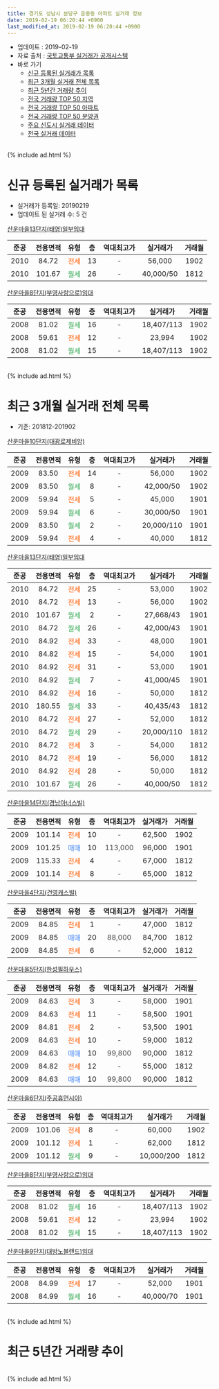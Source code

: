 ```yaml
---
title: 경기도 성남시 분당구 운중동 아파트 실거래 정보
date: 2019-02-19 06:20:44 +0900
last_modified_at: 2019-02-19 06:20:44 +0900
---
```


* 업데이트 : 2019-02-19
* 자료 출처 : [국토교통부 실거래가 공개시스템](http://rt.molit.go.kr)
* 바로 가기
    * [신규 등록된 실거래가 목록](#신규-등록된-실거래가-목록)
    * [최근 3개월 실거래 전체 목록](#최근-3개월-실거래-전체-목록)
    * [최근 5년간 거래량 추이](#최근-5년간-거래량-추이)
    * [전국 거래량 TOP 50 지역](https://inasie.github.io/apt-trade-info/최근-3개월-전국에서-가장-거래가-많이-발생한-지역)
    * [전국 거래량 TOP 50 아파트](https://inasie.github.io/apt-trade-info/최근-3개월-전국에서-가장-거래가-많이-발생한-아파트)
    * [전국 거래량 TOP 50 분양권](https://inasie.github.io/apt-trade-info/최근-3개월-전국에서-가장-거래가-많이-발생한-분양권)
    * [주요 신도시 실거래 데이터](https://inasie.github.io/apt-trade-info/주요-신도시)
    * [전국 실거래 데이터](https://inasie.github.io/apt-trade-info/전국)
<br>
{% include ad.html %}
<br>

# 신규 등록된 실거래가 목록
* 실거래가 등록일: 20190219
* 업데이트 된 실거래 수: 5 건


[산운마을13단지(태영)일부임대](https://search.naver.com/search.naver?query=%EA%B2%BD%EA%B8%B0%EB%8F%84+%EC%84%B1%EB%82%A8%EC%8B%9C+%EB%B6%84%EB%8B%B9%EA%B5%AC+%EC%9A%B4%EC%A4%91%EB%8F%99+%EC%82%B0%EC%9A%B4%EB%A7%88%EC%9D%8413%EB%8B%A8%EC%A7%80%28%ED%83%9C%EC%98%81%29%EC%9D%BC%EB%B6%80%EC%9E%84%EB%8C%80)

|준공|전용면적|유형|층|역대최고가|실거래가|거래월|
|:---:|:---:|:---:|:---:|:---:|:---:|:---:|
|2010|84.72|<span style="color:#ff5a00">전세</span>|13|<span style="color:#444444">-</span>|56,000|1902|
|2010|101.67|<span style="color:#34a853">월세</span>|26|<span style="color:#444444">-</span>|40,000/50|1812|

[산운마을8단지(부영사랑으로)임대](https://search.naver.com/search.naver?query=%EA%B2%BD%EA%B8%B0%EB%8F%84+%EC%84%B1%EB%82%A8%EC%8B%9C+%EB%B6%84%EB%8B%B9%EA%B5%AC+%EC%9A%B4%EC%A4%91%EB%8F%99+%EC%82%B0%EC%9A%B4%EB%A7%88%EC%9D%848%EB%8B%A8%EC%A7%80%28%EB%B6%80%EC%98%81%EC%82%AC%EB%9E%91%EC%9C%BC%EB%A1%9C%29%EC%9E%84%EB%8C%80)

|준공|전용면적|유형|층|역대최고가|실거래가|거래월|
|:---:|:---:|:---:|:---:|:---:|:---:|:---:|
|2008|81.02|<span style="color:#34a853">월세</span>|16|<span style="color:#444444">-</span>|18,407/113|1902|
|2008|59.61|<span style="color:#ff5a00">전세</span>|12|<span style="color:#444444">-</span>|23,994|1902|
|2008|81.02|<span style="color:#34a853">월세</span>|15|<span style="color:#444444">-</span>|18,407/113|1902|


<br>
{% include ad.html %}
<br>

# 최근 3개월 실거래 전체 목록
* 기준: 201812-201902


[산운마을10단지(대광로제비앙)](https://search.naver.com/search.naver?query=%EA%B2%BD%EA%B8%B0%EB%8F%84+%EC%84%B1%EB%82%A8%EC%8B%9C+%EB%B6%84%EB%8B%B9%EA%B5%AC+%EC%9A%B4%EC%A4%91%EB%8F%99+%EC%82%B0%EC%9A%B4%EB%A7%88%EC%9D%8410%EB%8B%A8%EC%A7%80%28%EB%8C%80%EA%B4%91%EB%A1%9C%EC%A0%9C%EB%B9%84%EC%95%99%29)

|준공|전용면적|유형|층|역대최고가|실거래가|거래월|
|:---:|:---:|:---:|:---:|:---:|:---:|:---:|
|2009|83.50|<span style="color:#ff5a00">전세</span>|14|<span style="color:#444444">-</span>|56,000|1902|
|2009|83.50|<span style="color:#34a853">월세</span>|8|<span style="color:#444444">-</span>|42,000/50|1902|
|2009|59.94|<span style="color:#ff5a00">전세</span>|5|<span style="color:#444444">-</span>|45,000|1901|
|2009|59.94|<span style="color:#34a853">월세</span>|6|<span style="color:#444444">-</span>|30,000/50|1901|
|2009|83.50|<span style="color:#34a853">월세</span>|2|<span style="color:#444444">-</span>|20,000/110|1901|
|2009|59.94|<span style="color:#ff5a00">전세</span>|4|<span style="color:#444444">-</span>|40,000|1812|

[산운마을13단지(태영)일부임대](https://search.naver.com/search.naver?query=%EA%B2%BD%EA%B8%B0%EB%8F%84+%EC%84%B1%EB%82%A8%EC%8B%9C+%EB%B6%84%EB%8B%B9%EA%B5%AC+%EC%9A%B4%EC%A4%91%EB%8F%99+%EC%82%B0%EC%9A%B4%EB%A7%88%EC%9D%8413%EB%8B%A8%EC%A7%80%28%ED%83%9C%EC%98%81%29%EC%9D%BC%EB%B6%80%EC%9E%84%EB%8C%80)

|준공|전용면적|유형|층|역대최고가|실거래가|거래월|
|:---:|:---:|:---:|:---:|:---:|:---:|:---:|
|2010|84.72|<span style="color:#ff5a00">전세</span>|25|<span style="color:#444444">-</span>|53,000|1902|
|2010|84.72|<span style="color:#ff5a00">전세</span>|13|<span style="color:#444444">-</span>|56,000|1902|
|2010|101.67|<span style="color:#34a853">월세</span>|2|<span style="color:#444444">-</span>|27,668/43|1901|
|2010|84.72|<span style="color:#34a853">월세</span>|26|<span style="color:#444444">-</span>|42,000/43|1901|
|2010|84.92|<span style="color:#ff5a00">전세</span>|33|<span style="color:#444444">-</span>|48,000|1901|
|2010|84.82|<span style="color:#ff5a00">전세</span>|15|<span style="color:#444444">-</span>|54,000|1901|
|2010|84.92|<span style="color:#ff5a00">전세</span>|31|<span style="color:#444444">-</span>|53,000|1901|
|2010|84.92|<span style="color:#34a853">월세</span>|7|<span style="color:#444444">-</span>|41,000/45|1901|
|2010|84.92|<span style="color:#ff5a00">전세</span>|16|<span style="color:#444444">-</span>|50,000|1812|
|2010|180.55|<span style="color:#34a853">월세</span>|33|<span style="color:#444444">-</span>|40,435/43|1812|
|2010|84.72|<span style="color:#ff5a00">전세</span>|27|<span style="color:#444444">-</span>|52,000|1812|
|2010|84.72|<span style="color:#34a853">월세</span>|29|<span style="color:#444444">-</span>|20,000/110|1812|
|2010|84.72|<span style="color:#ff5a00">전세</span>|3|<span style="color:#444444">-</span>|54,000|1812|
|2010|84.72|<span style="color:#ff5a00">전세</span>|19|<span style="color:#444444">-</span>|56,000|1812|
|2010|84.92|<span style="color:#ff5a00">전세</span>|28|<span style="color:#444444">-</span>|50,000|1812|
|2010|101.67|<span style="color:#34a853">월세</span>|26|<span style="color:#444444">-</span>|40,000/50|1812|

[산운마을14단지(경남아너스빌)](https://search.naver.com/search.naver?query=%EA%B2%BD%EA%B8%B0%EB%8F%84+%EC%84%B1%EB%82%A8%EC%8B%9C+%EB%B6%84%EB%8B%B9%EA%B5%AC+%EC%9A%B4%EC%A4%91%EB%8F%99+%EC%82%B0%EC%9A%B4%EB%A7%88%EC%9D%8414%EB%8B%A8%EC%A7%80%28%EA%B2%BD%EB%82%A8%EC%95%84%EB%84%88%EC%8A%A4%EB%B9%8C%29)

|준공|전용면적|유형|층|역대최고가|실거래가|거래월|
|:---:|:---:|:---:|:---:|:---:|:---:|:---:|
|2009|101.14|<span style="color:#ff5a00">전세</span>|10|<span style="color:#444444">-</span>|62,500|1902|
|2009|101.25|<span style="color:#4285f3">매매</span>|10|<span style="color:#444444">113,000</span>|96,000|1901|
|2009|115.33|<span style="color:#ff5a00">전세</span>|4|<span style="color:#444444">-</span>|67,000|1812|
|2009|101.14|<span style="color:#ff5a00">전세</span>|8|<span style="color:#444444">-</span>|65,000|1812|

[산운마을4단지(건영캐스빌)](https://search.naver.com/search.naver?query=%EA%B2%BD%EA%B8%B0%EB%8F%84+%EC%84%B1%EB%82%A8%EC%8B%9C+%EB%B6%84%EB%8B%B9%EA%B5%AC+%EC%9A%B4%EC%A4%91%EB%8F%99+%EC%82%B0%EC%9A%B4%EB%A7%88%EC%9D%844%EB%8B%A8%EC%A7%80%28%EA%B1%B4%EC%98%81%EC%BA%90%EC%8A%A4%EB%B9%8C%29)

|준공|전용면적|유형|층|역대최고가|실거래가|거래월|
|:---:|:---:|:---:|:---:|:---:|:---:|:---:|
|2009|84.85|<span style="color:#ff5a00">전세</span>|1|<span style="color:#444444">-</span>|47,000|1812|
|2009|84.85|<span style="color:#4285f3">매매</span>|20|<span style="color:#444444">88,000</span>|84,700|1812|
|2009|84.85|<span style="color:#ff5a00">전세</span>|6|<span style="color:#444444">-</span>|52,000|1812|

[산운마을5단지(한성필하우스)](https://search.naver.com/search.naver?query=%EA%B2%BD%EA%B8%B0%EB%8F%84+%EC%84%B1%EB%82%A8%EC%8B%9C+%EB%B6%84%EB%8B%B9%EA%B5%AC+%EC%9A%B4%EC%A4%91%EB%8F%99+%EC%82%B0%EC%9A%B4%EB%A7%88%EC%9D%845%EB%8B%A8%EC%A7%80%28%ED%95%9C%EC%84%B1%ED%95%84%ED%95%98%EC%9A%B0%EC%8A%A4%29)

|준공|전용면적|유형|층|역대최고가|실거래가|거래월|
|:---:|:---:|:---:|:---:|:---:|:---:|:---:|
|2009|84.63|<span style="color:#ff5a00">전세</span>|3|<span style="color:#444444">-</span>|58,000|1901|
|2009|84.63|<span style="color:#ff5a00">전세</span>|11|<span style="color:#444444">-</span>|58,500|1901|
|2009|84.81|<span style="color:#ff5a00">전세</span>|2|<span style="color:#444444">-</span>|53,500|1901|
|2009|84.63|<span style="color:#ff5a00">전세</span>|10|<span style="color:#444444">-</span>|59,000|1812|
|2009|84.63|<span style="color:#4285f3">매매</span>|10|<span style="color:#444444">99,800</span>|90,000|1812|
|2009|84.82|<span style="color:#ff5a00">전세</span>|12|<span style="color:#444444">-</span>|55,000|1812|
|2009|84.63|<span style="color:#4285f3">매매</span>|10|<span style="color:#444444">99,800</span>|90,000|1812|

[산운마을6단지(주공휴먼시아)](https://search.naver.com/search.naver?query=%EA%B2%BD%EA%B8%B0%EB%8F%84+%EC%84%B1%EB%82%A8%EC%8B%9C+%EB%B6%84%EB%8B%B9%EA%B5%AC+%EC%9A%B4%EC%A4%91%EB%8F%99+%EC%82%B0%EC%9A%B4%EB%A7%88%EC%9D%846%EB%8B%A8%EC%A7%80%28%EC%A3%BC%EA%B3%B5%ED%9C%B4%EB%A8%BC%EC%8B%9C%EC%95%84%29)

|준공|전용면적|유형|층|역대최고가|실거래가|거래월|
|:---:|:---:|:---:|:---:|:---:|:---:|:---:|
|2009|101.06|<span style="color:#ff5a00">전세</span>|8|<span style="color:#444444">-</span>|60,000|1902|
|2009|101.12|<span style="color:#ff5a00">전세</span>|1|<span style="color:#444444">-</span>|62,000|1812|
|2009|101.12|<span style="color:#34a853">월세</span>|9|<span style="color:#444444">-</span>|10,000/200|1812|

[산운마을8단지(부영사랑으로)임대](https://search.naver.com/search.naver?query=%EA%B2%BD%EA%B8%B0%EB%8F%84+%EC%84%B1%EB%82%A8%EC%8B%9C+%EB%B6%84%EB%8B%B9%EA%B5%AC+%EC%9A%B4%EC%A4%91%EB%8F%99+%EC%82%B0%EC%9A%B4%EB%A7%88%EC%9D%848%EB%8B%A8%EC%A7%80%28%EB%B6%80%EC%98%81%EC%82%AC%EB%9E%91%EC%9C%BC%EB%A1%9C%29%EC%9E%84%EB%8C%80)

|준공|전용면적|유형|층|역대최고가|실거래가|거래월|
|:---:|:---:|:---:|:---:|:---:|:---:|:---:|
|2008|81.02|<span style="color:#34a853">월세</span>|16|<span style="color:#444444">-</span>|18,407/113|1902|
|2008|59.61|<span style="color:#ff5a00">전세</span>|12|<span style="color:#444444">-</span>|23,994|1902|
|2008|81.02|<span style="color:#34a853">월세</span>|15|<span style="color:#444444">-</span>|18,407/113|1902|


<script async src="//pagead2.googlesyndication.com/pagead/js/adsbygoogle.js"></script>
<!-- 기본 -->
<ins class="adsbygoogle"
     style="display:block"
     data-ad-client="ca-pub-2446590836940007"
     data-ad-slot="1659523306"
     data-ad-format="auto"
     data-full-width-responsive="true"></ins>
<script>
(adsbygoogle = window.adsbygoogle || []).push({});
</script>


[산운마을9단지(대방노블랜드)임대](https://search.naver.com/search.naver?query=%EA%B2%BD%EA%B8%B0%EB%8F%84+%EC%84%B1%EB%82%A8%EC%8B%9C+%EB%B6%84%EB%8B%B9%EA%B5%AC+%EC%9A%B4%EC%A4%91%EB%8F%99+%EC%82%B0%EC%9A%B4%EB%A7%88%EC%9D%849%EB%8B%A8%EC%A7%80%28%EB%8C%80%EB%B0%A9%EB%85%B8%EB%B8%94%EB%9E%9C%EB%93%9C%29%EC%9E%84%EB%8C%80)

|준공|전용면적|유형|층|역대최고가|실거래가|거래월|
|:---:|:---:|:---:|:---:|:---:|:---:|:---:|
|2008|84.99|<span style="color:#ff5a00">전세</span>|17|<span style="color:#444444">-</span>|52,000|1901|
|2008|84.99|<span style="color:#34a853">월세</span>|16|<span style="color:#444444">-</span>|40,000/70|1901|


<br>
{% include ad.html %}
<br>

# 최근 5년간 거래량 추이


<div style="width:100%;">
    <canvas id="deal_progress" height="200"></canvas>
</div>

<script>
new Chart(document.getElementById("deal_progress"), {
    type: 'line',
    data: {
        labels: ['201402','201403','201404','201405','201406','201407','201408','201409','201410','201411','201412','201501','201502','201503','201504','201505','201506','201507','201508','201509','201510','201511','201512','201601','201602','201603','201604','201605','201606','201607','201608','201609','201610','201611','201612','201701','201702','201703','201704','201705','201706','201707','201708','201709','201710','201711','201712','201801','201802','201803','201804','201805','201806','201807','201808','201809','201810','201811','201812','201901','201902'],
        datasets: [{
            label: '매매',
            pointRadius: 1,
            data: [23, 12, 12, 14, 16, 9, 26, 18, 20, 16, 12, 20, 24, 14, 18, 15, 18, 16, 14, 18, 19, 15, 5, 7, 3, 9, 21, 22, 31, 19, 26, 28, 24, 12, 10, 3, 7, 9, 23, 43, 26, 44, 20, 19, 12, 15, 23, 34, 13, 12, 5, 5, 6, 8, 24, 10, 2, 3, 3, 1, 0],
            borderColor: "rgba(255, 201, 14, 1)",
            backgroundColor: "rgba(255, 201, 14, 0.5)",
            fill: false,
            lineTension: 0
        },{
            label: '전월세',
            pointRadius: 1,
            data: [41, 20, 29, 56, 47, 124, 64, 42, 43, 40, 27, 33, 33, 36, 36, 37, 29, 38, 193, 36, 26, 35, 19, 34, 40, 29, 26, 19, 34, 193, 70, 55, 46, 34, 37, 30, 44, 31, 23, 30, 40, 16, 175, 25, 23, 25, 28, 35, 52, 32, 23, 16, 23, 157, 30, 35, 35, 21, 17, 14, 9],
            borderColor: "rgba(0, 141, 185, 1)",
            backgroundColor: "rgba(0, 141, 185, 0.5)",
            fill: false,
            lineTension: 0
        }
        ]
    },
    options: {
        responsive: true,
        title: {
            display: false
        },
        tooltips: {
            mode: 'index',
            intersect: false
        },
        hover: {
            mode: 'nearest',
            intersect: true
        },
        scales: {
            xAxes: [{
                display: true,
                scaleLabel: {
                    display: true,
                    labelString: '년/월'
                }
            }],
            yAxes: [{
                display: true,
                ticks: {
                    suggestedMin: 0,
                },
                scaleLabel: {
                    display: true,
                    labelString: '실거래 수'
                }
            }]
        }
    }
});

</script>


<br>
{% include ad.html %}
<br>

